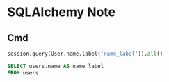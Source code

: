 SQLAlchemy Note
===============

Cmd
---

``` python
session.query(User.name.label('name_label')).all()
```

``` sql
SELECT users.name AS name_label
FROM users
```

